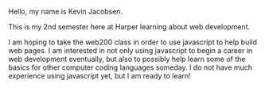 Hello, my name is Kevin Jacobsen.

This is my 2nd semester here at Harper learning about web development.

I am hoping to take the web200 class in order to use javascript to help build web pages. I am interested in not only using javascript to begin a career in web development eventually, but also to possibly help learn some of the basics for other computer coding languages someday. I do not have much experience using javascript yet, but I am ready to learn!